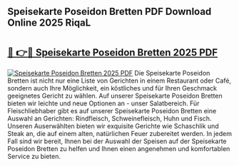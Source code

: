 ## Speisekarte Poseidon Bretten PDF Download Online 2025 RiqaL

# <h2><a href="http://gca16tr.nevu.top/?p=Speisekarte+Poseidon+Bretten">🔗 👉🔴 Speisekarte Poseidon Bretten 2025 PDF</a></h2>

[![Speisekarte Poseidon Bretten 2025 PDF](https://i.imgur.com/dBaPXMq.png)](http://gca16tr.nevu.top/?p=Speisekarte+Poseidon+Bretten)
Die Speisekarte Poseidon Bretten ist nicht nur eine Liste von Gerichten in einem Restaurant oder Café, sondern auch Ihre Möglichkeit, ein köstliches und für Ihren Geschmack geeignetes Gericht zu wählen. Auf unserer Speisekarte Poseidon Bretten bieten wir leichte und neue Optionen an - unser Salatbereich. Für Fleischliebhaber gibt es auf unserer Speisekarte Poseidon Bretten eine Auswahl an Gerichten: Rindfleisch, Schweinefleisch, Huhn und Fisch. Unseren Auserwählten bieten wir exquisite Gerichte wie Schaschlik und Steak an, die auf einem alten, natürlichen Feuer zubereitet werden. In jedem Fall sind wir bereit, Ihnen bei der Auswahl der Speisen auf der Speisekarte Poseidon Bretten zu helfen und Ihnen einen angenehmen und komfortablen Service zu bieten.
